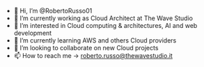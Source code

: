 - 👋 Hi, I’m @RobertoRusso01
- 💼 I’m currently working as Cloud Architect at The Wave Studio
- 👀 I’m interested in Cloud computing & architectures, AI and web development
- 🌱 I’m currently learning AWS and others Cloud providers
- 💞️ I’m looking to collaborate on new Cloud projects 
- 📫 How to reach me -> roberto.russo@thewavestudio.it

<!---
RobertoRusso01/RobertoRusso01 is a ✨ special ✨ repository because its `README.md` (this file) appears on your GitHub profile.
You can click the Preview link to take a look at your changes.
--->
